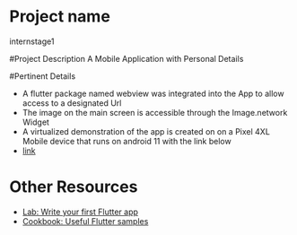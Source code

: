 # Project name
internstage1

#Project Description
A Mobile Application with Personal Details

#Pertinent Details
- A flutter package [](https://pub.dev) named webview was integrated into the App to allow access to a designated Url
- The image on the main screen is accessible through the Image.network Widget
- A virtualized demonstration of the app is created on [](https://appetize.io) on a Pixel 4XL Mobile device that runs on android 11 with the link below
- [link](https://appetize.io/app/u6fmfyek4wlbugidg66wx6ivji?device=pixel4xl&osVersion=11.0&scale=75)


# Other Resources 
- [Lab: Write your first Flutter app](https://docs.flutter.dev/get-started/codelab)
- [Cookbook: Useful Flutter samples](https://docs.flutter.dev/cookbook)


